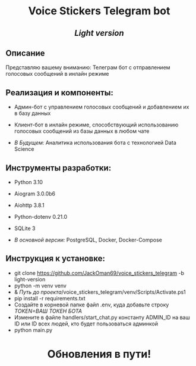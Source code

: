 <h1 align="center">Voice Stickers Telegram bot</h1>
<h2 align="center"><i>Light version</i></h3>

## Описание

Представляю вашему вниманию: Телеграм бот с отправлением голосовых сообщений в инлайн режиме

## Реализация и компоненты:

- Админ-бот с управлением голосовых сообщений и добавлением их в базу данных
- Клиент-бот в инлайн режиме, способствующий использованию голосовых сообщений из базы данных в любом чате

- <i>В Будущем:</i> Аналитика использования бота с технологией Data Science

## Инструменты разработки:

- Python 3.10
- Aiogram 3.0.0b6
- Aiohttp 3.8.1
- Python-dotenv 0.21.0
- SQLite 3

- <i>В основной версии:</i> PostgreSQL, Docker, Docker-Compose

## Инструкция к установке:

- git clone https://github.com/JackOman69/voice_stickers_telegram -b light-version
- python -m venv venv
- & <i>Путь до проекта</i>/voice_stickers_telegram/venv/Scripts/Activate.ps1
- pip install -r requirements.txt
- Создайте в корневой папке файл .env, куда добавьте строку <i>TOKEN=*ВАШ ТОКЕН БОТА*</i>
- Измените в файле handlers/start_chat.py константу ADMIN_ID на ваш ID или ID всех людей, кто будет пользоваться админкой
- python main.py


<h1 align="center">Обновления в пути!</h1>